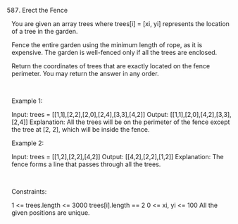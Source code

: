 587. Erect the Fence

You are given an array trees where trees[i] = [xi, yi] represents the location of a tree in the garden.

Fence the entire garden using the minimum length of rope, as it is expensive. The garden is well-fenced only if all the trees are enclosed.

Return the coordinates of trees that are exactly located on the fence perimeter. You may return the answer in any order.

 

Example 1:

Input: trees = [[1,1],[2,2],[2,0],[2,4],[3,3],[4,2]]
Output: [[1,1],[2,0],[4,2],[3,3],[2,4]]
Explanation: All the trees will be on the perimeter of the fence except the tree at [2, 2], which will be inside the fence.


Example 2:

Input: trees = [[1,2],[2,2],[4,2]]
Output: [[4,2],[2,2],[1,2]]
Explanation: The fence forms a line that passes through all the trees.


 

Constraints:

1 <= trees.length <= 3000
trees[i].length == 2
0 <= xi, yi <= 100
All the given positions are unique.